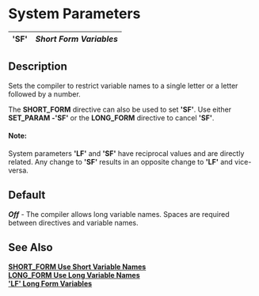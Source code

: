 # System Parameters

**'SF'** |  **_Short Form Variables_**  
---|---  
  
##  Description

Sets the compiler to restrict variable names to a single letter or a letter followed by a number.

The **SHORT_FORM** directive can also be used to set **'SF'**. Use either **SET_PARAM -'SF'** or the **LONG_FORM** directive to cancel **'SF'**.

#### **Note:**  
System parameters **'LF'** and **'SF'** have reciprocal values and are directly related. Any change to **'SF'** results in an opposite change to **'LF'** and vice-versa.

##  Default

**_Off_** \- The compiler allows long variable names. Spaces are required between directives and variable names.

## See Also

**[SHORT_FORM Use Short Variable Names](../directives/short_form.md)  
[LONG_FORM Use Long Variable Names](../directives/long_form.md)  
['LF' Long Form Variables](lf.md)**
